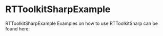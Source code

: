 # RTToolkitSharpExample
RTToolkitSharpExample
Examples on how to use RTToolkitSharp can be found here: 
